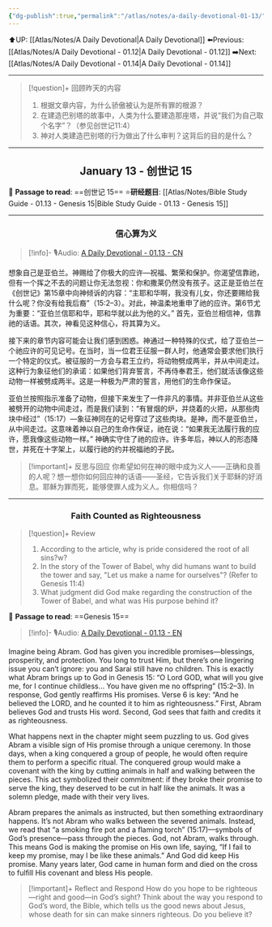 ```yaml
---
{"dg-publish":true,"permalink":"/atlas/notes/a-daily-devotional-01-13/","noteIcon":""}
---
```


 ⬆️UP: [[Atlas/Notes/A Daily Devotional\|A Daily Devotional]]
⬅️Previous: [[Atlas/Notes/A Daily Devotional - 01.12\|A Daily Devotional - 01.12]]
➡️Next: [[Atlas/Notes/A Daily Devotional - 01.14\|A Daily Devotional - 01.14]]

---

> [!question]+ 回顾昨天的内容
>1.  根据文章内容，为什么骄傲被认为是所有罪的根源？
>2. 在建造巴别塔的故事中，人类为什么要建造那座塔，并说“我们为自己取个名字”？（参见创世记11:4）
>3.  神对人类建造巴别塔的行为做出了什么审判？这背后的目的是什么？


---
## <center>January 13 - 创世记 15</center>

📖 **Passage to read**: ==创世记 15==
⭐**研经题目**: [[Atlas/Notes/Bible Study Guide - 01.13 - Genesis 15\|Bible Study Guide - 01.13 - Genesis 15]]

---
### <center>信心算为义</center>

> [!info]- 🎙️Audio: [A Daily Devotional - 01.13 - CN]()

想象自己是亚伯兰。神赐给了你极大的应许—祝福、繁荣和保护。你渴望信靠祂，但有一个挥之不去的问题让你无法忽视：你和撒莱仍然没有孩子。这正是亚伯兰在《创世记》第15章中向神倾诉的内容：“主耶和华啊，我没有儿女，你还要赐给我什么呢？你没有给我后裔”（15:2–3）。对此，神温柔地重申了祂的应许。第6节尤为重要：“亚伯兰信耶和华，耶和华就以此为他的义。” 首先，亚伯兰相信神，信靠祂的话语。其次，神看见这种信心，将其算为义。

接下来的章节内容可能会让我们感到困惑。神通过一种特殊的仪式，给了亚伯兰一个祂应许的可见记号。在当时，当一位君王征服一群人时，他通常会要求他们执行一个特定的仪式。被征服的一方会与君王立约，将动物劈成两半，并从中间走过。这种行为象征他们的承诺：如果他们背弃誓言，不再侍奉君王，他们就活该像这些动物一样被劈成两半。这是一种极为严肃的誓言，用他们的生命作保证。

亚伯兰按照指示准备了动物，但接下来发生了一件非凡的事情。并非亚伯兰从这些被劈开的动物中间走过，而是我们读到：“有冒烟的炉，并烧着的火把，从那些肉块中经过”（15:17）—象征神同在的记号穿过了这些肉块。是神，而不是亚伯兰，从中间走过。这意味着神以自己的生命作保证，祂在说：“如果我无法履行我的应许，愿我像这些动物一样。” 神确实守住了祂的应许。许多年后，神以人的形态降世，并死在十字架上，以履行祂的约并祝福祂的子民。


> [!important]+ 反思与回应
你希望如何在神的眼中成为义人——正确和良善的人呢？想一想你如何回应神的话语——圣经，它告诉我们关于耶稣的好消息。耶稣为罪而死，能够使罪人成为义人。你相信吗？

---
### <center>Faith Counted as Righteousness</center>

> [!question]+ Review
>1. According to the article, why is pride considered the root of all sins?w?
 >2. In the story of the Tower of Babel, why did humans want to build the tower and say, "Let us make a name for ourselves"? (Refer to Genesis 11:4)
>3. What judgment did God make regarding the construction of the Tower of Babel, and what was His purpose behind it?

📖 **Passage to read**: ==Genesis 15==

> [!info]- 🎙️Audio: [A Daily Devotional - 01.13 - EN]()


Imagine being Abram. God has given you incredible promises—blessings, prosperity, and protection. You long to trust Him, but there’s one lingering issue you can’t ignore: you and Sarai still have no children. This is exactly what Abram brings up to God in Genesis 15: “O Lord GOD, what will you give me, for I continue childless… You have given me no offspring” (15:2–3). In response, God gently reaffirms His promises. Verse 6 is key: “And he believed the LORD, and he counted it to him as righteousness.” First, Abram believes God and trusts His word. Second, God sees that faith and credits it as righteousness.

What happens next in the chapter might seem puzzling to us. God gives Abram a visible sign of His promise through a unique ceremony. In those days, when a king conquered a group of people, he would often require them to perform a specific ritual. The conquered group would make a covenant with the king by cutting animals in half and walking between the pieces. This act symbolized their commitment: if they broke their promise to serve the king, they deserved to be cut in half like the animals. It was a solemn pledge, made with their very lives.

Abram prepares the animals as instructed, but then something extraordinary happens. It’s not Abram who walks between the severed animals. Instead, we read that “a smoking fire pot and a flaming torch” (15:17)—symbols of God’s presence—pass through the pieces. God, not Abram, walks through. This means God is making the promise on His own life, saying, “If I fail to keep my promise, may I be like these animals.” And God did keep His promise. Many years later, God came in human form and died on the cross to fulfill His covenant and bless His people.

> [!important]+ Reflect and Respond
> How do you hope to be righteous—right and good—in God’s sight? Think about the way you respond to God’s word, the Bible, which tells us the good news about Jesus, whose death for sin can make sinners righteous. Do you believe it?